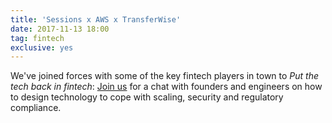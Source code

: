 ```yaml
---
title: 'Sessions x AWS x TransferWise'
date: 2017-11-13 18:00
tag: fintech
exclusive: yes
---
```

We've joined forces with some of the key fintech players in town to *Put the tech back in fintech*: [Join us](https://awsxtwxseedplussessions.eventbrite.com/) for a chat with founders and engineers on how to design technology to cope with scaling, security and regulatory compliance.